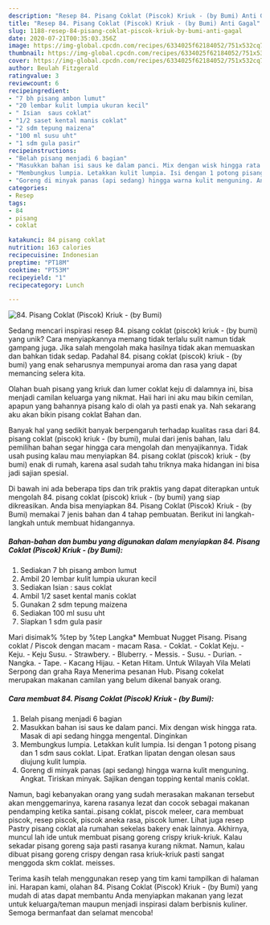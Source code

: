 ```yaml
---
description: "Resep 84. Pisang Coklat (Piscok) Kriuk - (by Bumi) Anti Gagal"
title: "Resep 84. Pisang Coklat (Piscok) Kriuk - (by Bumi) Anti Gagal"
slug: 1188-resep-84-pisang-coklat-piscok-kriuk-by-bumi-anti-gagal
date: 2020-07-21T00:35:03.356Z
image: https://img-global.cpcdn.com/recipes/6334025f62184052/751x532cq70/84-pisang-coklat-piscok-kriuk-by-bumi-foto-resep-utama.jpg
thumbnail: https://img-global.cpcdn.com/recipes/6334025f62184052/751x532cq70/84-pisang-coklat-piscok-kriuk-by-bumi-foto-resep-utama.jpg
cover: https://img-global.cpcdn.com/recipes/6334025f62184052/751x532cq70/84-pisang-coklat-piscok-kriuk-by-bumi-foto-resep-utama.jpg
author: Beulah Fitzgerald
ratingvalue: 3
reviewcount: 6
recipeingredient:
- "7 bh pisang ambon lumut"
- "20 lembar kulit lumpia ukuran kecil"
- " Isian  saus coklat"
- "1/2 saset kental manis coklat"
- "2 sdm tepung maizena"
- "100 ml susu uht"
- "1 sdm gula pasir"
recipeinstructions:
- "Belah pisang menjadi 6 bagian"
- "Masukkan bahan isi saus ke dalam panci. Mix dengan wisk hingga rata. Masak di api sedang hingga mengental. Dinginkan"
- "Membungkus lumpia. Letakkan kulit lumpia. Isi dengan 1 potong pisang dan 1 sdm saus coklat. Lipat. Eratkan lipatan dengan olesan saus diujung kulit lumpia."
- "Goreng di minyak panas (api sedang) hingga warna kulit menguning. Angkat. Tiriskan minyak. Sajikan dengan topping kental manis coklat."
categories:
- Resep
tags:
- 84
- pisang
- coklat

katakunci: 84 pisang coklat 
nutrition: 163 calories
recipecuisine: Indonesian
preptime: "PT18M"
cooktime: "PT53M"
recipeyield: "1"
recipecategory: Lunch

---
```



![84. Pisang Coklat (Piscok) Kriuk - (by Bumi)](https://img-global.cpcdn.com/recipes/6334025f62184052/751x532cq70/84-pisang-coklat-piscok-kriuk-by-bumi-foto-resep-utama.jpg)

Sedang mencari inspirasi resep 84. pisang coklat (piscok) kriuk - (by bumi) yang unik? Cara menyiapkannya memang tidak terlalu sulit namun tidak gampang juga. Jika salah mengolah maka hasilnya tidak akan memuaskan dan bahkan tidak sedap. Padahal 84. pisang coklat (piscok) kriuk - (by bumi) yang enak seharusnya mempunyai aroma dan rasa yang dapat memancing selera kita.

Olahan buah pisang yang kriuk dan lumer coklat keju di dalamnya ini, bisa menjadi camilan keluarga yang nikmat. Haii hari ini aku mau bikin cemilan, apapun yang bahannya pisang kalo di olah ya pasti enak ya. Nah sekarang aku akan bikin pisang coklat Bahan dan.

Banyak hal yang sedikit banyak berpengaruh terhadap kualitas rasa dari 84. pisang coklat (piscok) kriuk - (by bumi), mulai dari jenis bahan, lalu pemilihan bahan segar hingga cara mengolah dan menyajikannya. Tidak usah pusing kalau mau menyiapkan 84. pisang coklat (piscok) kriuk - (by bumi) enak di rumah, karena asal sudah tahu triknya maka hidangan ini bisa jadi sajian spesial.


Di bawah ini ada beberapa tips dan trik praktis yang dapat diterapkan untuk mengolah 84. pisang coklat (piscok) kriuk - (by bumi) yang siap dikreasikan. Anda bisa menyiapkan 84. Pisang Coklat (Piscok) Kriuk - (by Bumi) memakai 7 jenis bahan dan 4 tahap pembuatan. Berikut ini langkah-langkah untuk membuat hidangannya.

<!--inarticleads1-->

##### Bahan-bahan dan bumbu yang digunakan dalam menyiapkan 84. Pisang Coklat (Piscok) Kriuk - (by Bumi):

1. Sediakan 7 bh pisang ambon lumut
1. Ambil 20 lembar kulit lumpia ukuran kecil
1. Sediakan  Isian : saus coklat
1. Ambil 1/2 saset kental manis coklat
1. Gunakan 2 sdm tepung maizena
1. Sediakan 100 ml susu uht
1. Siapkan 1 sdm gula pasir


Mari disimak% %tep by %tep Langka* Membuat Nugget Pisang. Pisang coklat / Piscok dengan macam - macam Rasa. - Coklat. - Coklat Keju. - Keju. - Keju Susu. - Strawbery. - Bluberry. - Messis. - Susu. - Durian. - Nangka. - Tape. - Kacang Hijau. - Ketan Hitam. Untuk Wilayah Vila Melati Serpong dan graha Raya Menerima pesanan Hub. Pisang cokelat merupakan makanan camilan yang belum dikenal banyak orang. 

<!--inarticleads2-->

##### Cara membuat 84. Pisang Coklat (Piscok) Kriuk - (by Bumi):

1. Belah pisang menjadi 6 bagian
1. Masukkan bahan isi saus ke dalam panci. Mix dengan wisk hingga rata. Masak di api sedang hingga mengental. Dinginkan
1. Membungkus lumpia. Letakkan kulit lumpia. Isi dengan 1 potong pisang dan 1 sdm saus coklat. Lipat. Eratkan lipatan dengan olesan saus diujung kulit lumpia.
1. Goreng di minyak panas (api sedang) hingga warna kulit menguning. Angkat. Tiriskan minyak. Sajikan dengan topping kental manis coklat.


Namun, bagi kebanyakan orang yang sudah merasakan makanan tersebut akan menggemarinya, karena rasanya lezat dan cocok sebagai makanan pendamping ketika santai..pisang coklat, piscok meleer, cara membuat piscok, resep piscok, piscok aneka rasa, piscok lumer. Lihat juga resep Pastry pisang coklat ala rumahan sekelas bakery enak lainnya. Akhirnya, muncul lah ide untuk membuat pisang goreng crispy kriuk-kriuk. Kalau sekadar pisang goreng saja pasti rasanya kurang nikmat. Namun, kalau dibuat pisang goreng crispy dengan rasa kriuk-kriuk pasti sangat menggoda skm coklat. meisses. 

Terima kasih telah menggunakan resep yang tim kami tampilkan di halaman ini. Harapan kami, olahan 84. Pisang Coklat (Piscok) Kriuk - (by Bumi) yang mudah di atas dapat membantu Anda menyiapkan makanan yang lezat untuk keluarga/teman maupun menjadi inspirasi dalam berbisnis kuliner. Semoga bermanfaat dan selamat mencoba!
